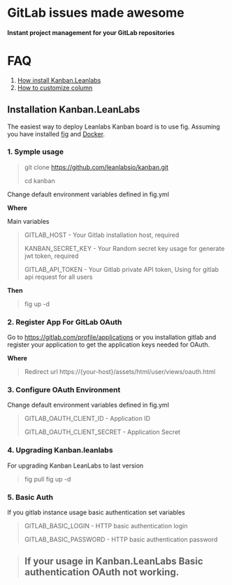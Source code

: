 
# GitLab issues made awesome

#### Instant project management for your GitLab repositories

# FAQ

1. [How install Kanban.Leanlabs](install)
2. [How to customize column](customise_columns)


## Installation Kanban.LeanLabs

The easiest way to deploy Leanlabs Kanban board is to use fig. 
Assuming you have installed [fig](http://www.fig.sh/) and [Docker](https://www.docker.com/).

### 1. Symple usage

> git clone https://github.com/leanlabsio/kanban.git
>
> cd kanban

Change default environment variables defined in fig.yml 

**Where**

Main variables

> GITLAB_HOST - Your Gitlab installation host, required
>
> KANBAN_SECRET_KEY - Your Random secret key usage for generate jwt token, required
>
> GITLAB_API_TOKEN - Your Gitlab private API token, Using for gitlab api request for all users

**Then**

> fig up -d

### 2. Register App For GitLab OAuth

Go to https://gitlab.com/profile/applications or you installation gitlab and register your application to get the application keys needed for OAuth.

**Where**

> Redirect url https://{your-host}/assets/html/user/views/oauth.html

### 3. Configure OAuth Environment

Change default environment variables defined in fig.yml 

> GITLAB_OAUTH_CLIENT_ID - Application ID
> 
> GITLAB_OAUTH_CLIENT_SECRET - Application Secret 

### 4. Upgrading Kanban.leanlabs

For upgrading Kanban LeanLabs to last version

> fig pull
> fig up -d

### 5. Basic Auth

If you gitlab instance usage basic authentication set variables 

> GITLAB_BASIC_LOGIN - HTTP basic authentication login
>
> GITLAB_BASIC_PASSWORD -  HTTP basic authentication password


> ## If your usage in Kanban.LeanLabs Basic authentication OAuth not working.
